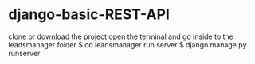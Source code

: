 # django-basic-REST-API
clone or download the project
open the terminal and go inside to the leadsmanager folder
$ cd leadsmanager
run server
$ django manage.py runserver
